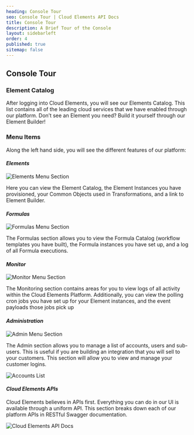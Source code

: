 ```yaml
---
heading: Console Tour
seo: Console Tour | Cloud Elements API Docs
title: Console Tour
description: A Brief Tour of the Console
layout: sidebarleft
order: 4
published: true
sitemap: false
---
```


## Console Tour

### Element Catalog

After logging into Cloud Elements, you will see our Elements Catalog.  This list contains all of the leading cloud services that we have enabled through our platform.  Don’t see an Element you need?  Build it yourself through our Element Builder!


### Menu Items

Along the left hand side, you will see the different features of our platform:


#### _Elements_

![Elements Menu Section](img/element-catalog.png)

Here you can view the Element Catalog, the Element Instances you have provisioned, your Common Objects used in Transformations, and a link to Element Builder.


#### _Formulas_

![Formulas Menu Section](img/formulas-nav.png)

The Formulas section allows you to view the Formula Catalog (workflow templates you have built), the Formula instances you have set up, and a log of all Formula executions.


#### _Monitor_

![Monitor Menu Section](img/monitor-nav.png)

The Monitoring section contains areas for you to view logs of all activity within the Cloud Elements Platform.  Additionally, you can view the polling cron jobs you have set up for your Element instances, and the event payloads those jobs pick up


#### _Administration_

![Admin Menu Section](img/admin-nav.png)

The Admin section allows you to manage a list of accounts, users and sub-users.  This is useful if you are building an integration that you will sell to your customers.  This section will allow you to view and manage your customer logins.

![Accounts List](img/accounts-list.png)


#### _Cloud Elements APIs_

Cloud Elements believes in APIs first.  Everything you can do in our UI is available through a uniform API. This section breaks down each of our platform APIs in RESTful Swagger documentation.

![Cloud Elements API Docs](img/api-docs-nav.png)
